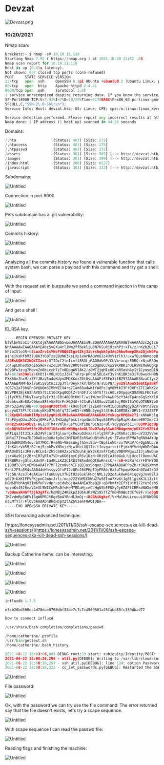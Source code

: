 # Devzat

![Devzat.png](Devzat/Devzat.png)

### 10/20/2021

Nmap scan:

```python
bracketz:~ $ nmap -sV 10.10.11.118
Starting Nmap 7.92 ( https://nmap.org ) at 2021-10-20 21:52 -03
Nmap scan report for 10.10.11.118
Host is up (0.41s latency).
Not shown: 997 closed tcp ports (conn-refused)
PORT     STATE SERVICE VERSION
22/tcp   open  ssh     OpenSSH 8.2p1 Ubuntu 4ubuntu0.2 (Ubuntu Linux; protocol 2.0)
80/tcp   open  http    Apache httpd 2.4.41
8000/tcp open  ssh     (protocol 2.0)
1 service unrecognized despite returning data. If you know the service/version, please submit the following fingerprint at https://nmap.org/cgi-bin/submit.cgi?new-service :
SF-Port8000-TCP:V=7.92%I=7%D=10/20%Time=6170BA0C%P=x86_64-pc-linux-gnu%r(N
SF:ULL,C,"SSH-2\.0-Go\r\n");
Service Info: Host: devzat.htb; OS: Linux; CPE: cpe:/o:linux:linux_kernel

Service detection performed. Please report any incorrect results at https://nmap.org/submit/ .
Nmap done: 1 IP address (1 host up) scanned in 44.58 seconds
```

Domains:

```python
/.hta                 (Status: 403) [Size: 275]
/.htaccess            (Status: 403) [Size: 275]
/.htpasswd            (Status: 403) [Size: 275]
/assets               (Status: 301) [Size: 309] [--> http://devzat.htb/assets/]
/images               (Status: 301) [Size: 309] [--> http://devzat.htb/images/]
/index.html           (Status: 200) [Size: 6527]                               
/javascript           (Status: 301) [Size: 313] [--> http://devzat.htb/javascript/]
```

Subdomains:

![Untitled](Devzat/Untitled.png)

Connection in port 8000

![Untitled](Devzat/Untitled%201.png)

Pets subdomain has a .git vulnerability:

![Untitled](Devzat/Untitled%202.png)

Commits history:

![Untitled](Devzat/Untitled%203.png)

![Untitled](Devzat/Untitled%204.png)

Analyzing all the commits history we found a vulnerable function that calls system bash, we can parse a payload with this command and try get a shell:

![Untitled](Devzat/Untitled%205.png)

With the request set in burpsuite we send a command injection in this camp of input:

![Untitled](Devzat/Untitled%206.png)

And get a shell !

![Untitled](Devzat/Untitled%207.png)

ID_RSA key.

```python
-----BEGIN OPENSSH PRIVATE KEY-----
b3BlbnNzaC1rZXktdjEAAAAABG5vbmUAAAAEbm9uZQAAAAAAAAABAAABlwAAAAdzc2gtcn
NhAAAAAwEAAQAAAYEA0z5vGXu4rlJWm2ffbekliU8N7KSuRj9tahP3+xTk/z/nKzb2UCi7
kh7oISloGR+05LuzZrv1sYWcFVBQ6ZIgxtZkj3iurshqbk5p3AqJhbw9wmpXRa2QjcW0Pw
W1nsjVaRfbM3lU8H3YGOTzaEBUNK3ksLXp1emrRAOVn62c4UmV1rlhJ/uxwfQusNWmqopD
0A0EsUQK3C2WOXIIzct+GTJOzC2lnIivff8RGLjRAG0db9P/CLVb+acg/EDBQ/rNjcB5On
id4apLNheVSXqiGS9oF7wZoL0CfHwS29KQTesWtcZDgD6UJKwS9KRBKihULHSWiMw6QgRp
hC9BPw3zug7MqvnZnBbLccH7zTvODpqA9lAK2/z8WT2jqMIxOOxkR5evHAyIt1CyoyqDIN
kA+862sn3Oylz/KhDtI+V8LNJ1zJZelTvRrp+pPcml5BL6xY3y7nKiBK3e3i7UbwxcHH8N
FXX5UnZnxM/zZFfJBaV5u4qKUynXMDXKozZ0tUyLAAAFiF8Fn3tfBZ97AAAAB3NzaC1yc2
EAAAGBANM+bxl7uK5SVptn323pJYlPDeykrkY/bWoT9/sU5P8/5ys29lAou5Ie6CEpaBkf
tOS7s2a79bGFnBVQUOmSIMbWZI94rq7Iam5OadwKiYW8PcJqV0WtkI3FtD8FtZ7I1WkX2z
N5VPB92Bjk82hAVDSt5LC16dXpq0QDlZ+tnOFJlda5YSf7scH0LrDVpqqKQ9ANBLFECtwt
ljlyCM3LfhkyTswtpZyIr33/ERi40QBtHW/T/wi1W/mnIPxAwUP6zY3AeTp4neGqSzYXlU
l6ohkvaBe8GaC9Anx8EtvSkE3rFrXGQ4A+lCSsEvSkQSooVCx0lojMOkIEaYQvQT8N87oO
zKr52ZwWy3HB+807zg6agPZQCtv8/Fk9o6jCMTjsZEeXrxwMiLdQsqMqgyDZAPvOtrJ9zs
pc/yoQ7SPlfCzSdcyWXpU70a6fqT3JpeQS+sWN8u5yogSt3t4u1G8MXBx/DRV1+VJ2Z8TP
82RXyQWlebuKilMp1zA1yqM2dLVMiwAAAAMBAAEAAAGBAKJYxkugcRPQBe2Ti/xNhWKclg
f7nFAyqOUwiZG2wjOFKiVlLTH3zAgFpsLtrqo4Wu67bqoS5EVVeNpMipKnknceB9TXm/CJ
6Hnz25mXo49bV1+WGJJdTM4YVmlk+usYUCNfiUBrDCNzo+Ol+YdygQSnbC1+8UJMPiqcUp
6QcBQYWIbYm9l9r2RvRH71BAznDCzWBHgz4eDLTDvD7w4ySSwWJMb4geHmjnDX2YzVZRLd
yRTLqaJIt3ILxub24VFcar2fglxwrgxRwxuQdvxarivlg5Rf1HydXGKxcL8s+uV332VVae
iNRaI7IYma7bJ98AOiqQo0afpOxl3MT6XRZoR5aOU8YxMulyKrZTwhotRPMW7qRNU4AYUp
JIe6dKM3M54wv/bX7MOC/R+eNG+VEesWkgfh5viSdv+tBplLoWd+zxTVR3V/C+OgbNUc/W
/leKXtrVb5M/RC+mj5/obMvYN3vjzNjw1KeLQQ17e/tJnvgu++ctfPjdxNYVnHyWhFeQAA
AMAOmD51s3F8svBCLm1/Zh5cm8A2xp7GZUuhEjWY3sKzmfFIyDpVOBVPWgwiZIJjuNwDno
isr46a9Cjr2BrnIR7yRln7VD+wKG6jmyCjRSv1UzN+XRi9ELAJ6bGuk/UjUcoll0emuUAC
R7RBBMz+gQlsLXdvXF/Ia4KLiKZ2CIRQI7BAwdmGOt8wRnscC/+7xH+H3Xu/drrFDYHYO0
LI0OdTC9PLvEW86ARATr7MFl2cn0vohIF1QBJusSbqoz/ZPPQAAADBAPPpZh/rJABSXWnM
E+nL2F5a8R4sAAD44oHhssyvGfxFI2zQEo26XPHpTJyEMAb/HaluThpqwNKe4h0ZwA2rDJ
flcG8/AceJl4gAKiwrlfuGUUyLVfH2tO2sGuklFHojNMLiyD2oAukUwH64iqgVgJnv0ElJ
y079+UXKIFFVPKjpnCJmbcJrli/ncp222YbMICkWu27w5EIoA7XvXtJgBl1gsXKJL1Jztt
H8M6BYbhAgO3IW6fuFvvdpr+pjdybGjQAAAMEA3baQ2D+q8Yhmfr2EfYj9jM172YeY8shS
vpzmKv4526eaV4eXL5WICoHRs0fvHeMTBDaHjceCLHgNSb5F8XyJy6ZAFlCRRkdN0Xq+M0
7vQUuwxKHGTf3jh3gXfx/kqM8jZ4KBkp2IO6AJPsWZ195TTZfmOHh9ButdCfG8F/85o5gQ
IK7vdmRpSWFVI5gW0PRJtOgeBoAYRnHL3mOj+4KCBAiUgkzY/VrMulHwLiruuuLOYUW00G
n3LMfTlr/Fl0V3AAAADnBhdHJpY2tAZGV2emF0AQIDBA==
-----END OPENSSH PRIVATE KEY-----
```

SSH forwarding advanced technique:

[https://lonesysadmin.net/2011/11/08/ssh-escape-sequences-aka-kill-dead-ssh-sessions/](https://lonesysadmin.net/2011/11/08/ssh-escape-sequences-aka-kill-dead-ssh-sessions/)

![Untitled](Devzat/Untitled%208.png)

Backup Catherine items: can be interesting.

![Untitled](Devzat/Untitled%209.png)

![Untitled](Devzat/Untitled%2010.png)

![Untitled](Devzat/Untitled%2011.png)

![Untitled](Devzat/Untitled%2012.png)

```python
influxdb 1.7.5
```

```python
e3cb20bd368ec4d78dae0760dbf33de7c7c7c4969501a25fabd55fc339dbad72

how to connect influxd

/usr/share/bash-completion/completions/passwd

/home/catherine/.profile
/usr/bin/gettext.sh
/home/catherine/.bash_history

2021-06-22 18:03:06,894 DEBUG root:39 start: subiquity/Identity/POST: {"realname": "patrick", "username": "patrick", "crypted_password": "$6$7ni9PM...
2021-06-22 18:08:26,296 - util.py[DEBUG]: Writing to /var/lib/cloud/instances/iid-datasource-none/sem/config_set_passwords - wb: [644] 24 bytes
2021-06-22 18:08:26,297 - ssh_util.py[DEBUG]: line 124: option PasswordAuthentication added with yes
2021-06-22 18:08:26,325 - cc_set_passwords.py[DEBUG]: Restarted the SSH daemon.
```

![Untitled](Devzat/Untitled%2013.png)

File password:

![Untitled](Devzat/Untitled%2014.png)

Ok, with the password we can try use the file command: The error returned say that the file doesn't exists, let's try a scape sequence.

![Untitled](Devzat/Untitled%2015.png)

With scape sequence I can read the passwd file:

![Untitled](Devzat/Untitled%2016.png)

Reading flags and finishing the machine:

![Untitled](Devzat/Untitled%2017.png)
